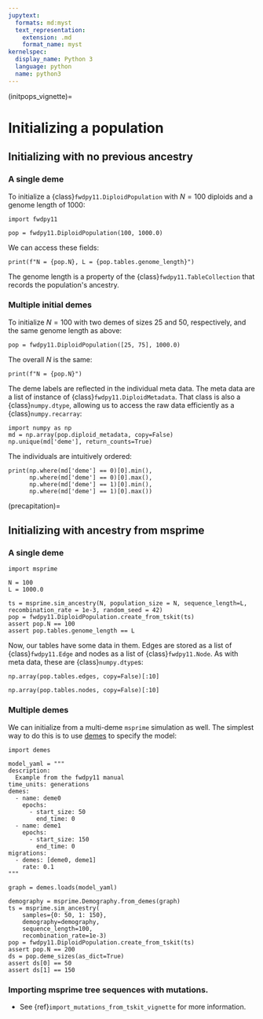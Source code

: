 ```yaml
---
jupytext:
  formats: md:myst
  text_representation:
    extension: .md
    format_name: myst
kernelspec:
  display_name: Python 3
  language: python
  name: python3
---
```


(initpops_vignette)=

# Initializing a population

## Initializing with no previous ancestry

### A single deme

To initialize a {class}`fwdpy11.DiploidPopulation` with $N = 100$ diploids and a genome length of $1000$:

```{code-cell} python
import fwdpy11

pop = fwdpy11.DiploidPopulation(100, 1000.0)
```

We can access these fields:

```{code-cell} python
print(f"N = {pop.N}, L = {pop.tables.genome_length}")
```

The genome length is a property of the {class}`fwdpy11.TableCollection` that records the population's ancestry.

### Multiple initial demes

To initialize $N = 100$ with two demes of sizes 25 and 50, respectively, and the same genome length as above:

```{code-cell} python
pop = fwdpy11.DiploidPopulation([25, 75], 1000.0)
```

The overall $N$ is the same:

```{code-cell} python
print(f"N = {pop.N}")
```

The deme labels are reflected in the individual meta data.
The meta data are a list of instance of {class}`fwdpy11.DiploidMetadata`.
That class is also a {class}`numpy.dtype`, allowing us to access the raw data efficiently as a {class}`numpy.recarray`:

```{code-cell} python
import numpy as np
md = np.array(pop.diploid_metadata, copy=False)
np.unique(md['deme'], return_counts=True)
```

The individuals are intuitively ordered:

```{code-cell} python
print(np.where(md['deme'] == 0)[0].min(),
      np.where(md['deme'] == 0)[0].max(),
      np.where(md['deme'] == 1)[0].min(),
      np.where(md['deme'] == 1)[0].max())
```

(precapitation)=

## Initializing with ancestry from msprime

### A single deme

```{code-cell} python
import msprime

N = 100
L = 1000.0

ts = msprime.sim_ancestry(N, population_size = N, sequence_length=L, recombination_rate = 1e-3, random_seed = 42)
pop = fwdpy11.DiploidPopulation.create_from_tskit(ts)
assert pop.N == 100
assert pop.tables.genome_length == L
```

Now, our tables have some data in them.
Edges are stored as a list of {class}`fwdpy11.Edge` and nodes as a list of {class}`fwdpy11.Node`.
As with meta data, these are {class}`numpy.dtype`s:


```{code-cell} python
np.array(pop.tables.edges, copy=False)[:10]
```

```{code-cell} python
np.array(pop.tables.nodes, copy=False)[:10]
```

### Multiple demes

We can initialize from a multi-deme `msprime` simulation as well.
The simplest way to do this is to use [demes](https://popsim-consortium.github.io/demes-spec-docs/main/tutorial.html) to specify the model:

```{code-cell} python
import demes

model_yaml = """
description:
  Example from the fwdpy11 manual
time_units: generations
demes:
  - name: deme0
    epochs:
      - start_size: 50
        end_time: 0
  - name: deme1
    epochs:
      - start_size: 150
        end_time: 0
migrations:
  - demes: [deme0, deme1]
    rate: 0.1    
"""

graph = demes.loads(model_yaml)

demography = msprime.Demography.from_demes(graph)
ts = msprime.sim_ancestry(
    samples={0: 50, 1: 150},
    demography=demography,
    sequence_length=100,
    recombination_rate=1e-3)
pop = fwdpy11.DiploidPopulation.create_from_tskit(ts)
assert pop.N == 200
ds = pop.deme_sizes(as_dict=True)
assert ds[0] == 50
assert ds[1] == 150
```

### Importing msprime tree sequences with mutations.

* See {ref}`import_mutations_from_tskit_vignette` for more information.
